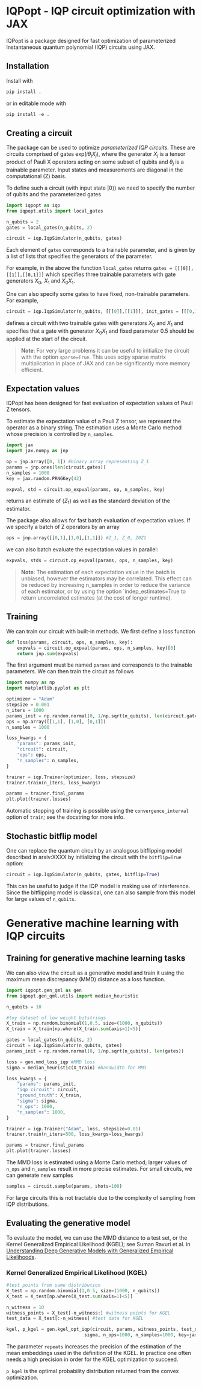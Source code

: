 # IQPopt - IQP circuit optimization with JAX
IQPopt is a package designed for fast optimization of parameterized Instantaneous quantum polynomial (IQP) circuits 
using JAX. 

## Installation

Install with

```python
pip install .
```

or in editable mode with 
```python
pip install -e .
```

## Creating a circuit

The package can be used to optimize *parameterized IQP circuits*. These are circuits comprised of gates 
$\text{exp}(i\theta_j X_j)$, where the generator $X_j$ is a tensor product of Pauli X operators acting on some subset of qubits 
and $\theta_j$ is a trainable parameter. Input states and measurements are diagonal in the computational (Z) basis.

To define such a circuit (with input state $\vert 0 \rangle$) we need to specify the number of qubits and the parameterized gates 

```python
import iqpopt as iqp
from iqpopt.utils import local_gates

n_qubits = 2
gates = local_gates(n_qubits, 2) 

circuit = iqp.IqpSimulator(n_qubits, gates)
```

Each element of `gates` corresponds to a trainable parameter, and is given by a list of lists
that specifies the generators of the parameter. 

For example, in the above the function
`local_gates` returns `gates = [[[0]],[[1]],[[0,1]]]` which specifies three trainable parameters with gate generators
$X_0$, $X_1$ and $X_0X_1$. 

One can also specify some gates to have fixed, non-trainable parameters. For example,


[//]: # (The gate list )

[//]: # ()
[//]: # (```python)

[//]: # (gates = [[[0],[1]], [[0,1]]])

[//]: # (```)

[//]: # ()
[//]: # (assigns the *same* trainable parameter to the generators $X_0$, $X_1$ and a second trainable parameter)

[//]: # (to the generator $X_0X_1$. )

[//]: # ()
[//]: # (Non-trainable gates can be specified by the optional arguments `init_gates` and `init_coefs`. For example,)

```python
circuit = iqp.IqpSimulator(n_qubits, [[[0]],[[1]]], init_gates = [[[0,1]]], init_coefs=[0.5])
```
defines a circuit with two trainable gates with generators $X_0$ and $X_1$ and specifies that a gate with generator $X_0X_1$ and fixed parameter 0.5 should be applied at the start of the circuit. 

> **Note**: For very large problems it can be useful to initialize the circuit with the option `sparse=True`. 
> This uses scipy sparse matrix multiplication in place of JAX and can be significantly more memory efficient.


## Expectation values
IQPopt has been designed for fast evaluation of expectation values of Pauli Z tensors.

To estimate the expectation value of a Pauli Z tensor, we represent the operator as a binary string. The estimation
uses a Monte Carlo method whose precision is controlled by `n_samples`. 

```python
import jax
import jax.numpy as jnp

op = jnp.array([0, 1]) #binary array representing Z_1
params = jnp.ones(len(circuit.gates))
n_samples = 1000
key = jax.random.PRNGKey(42)

expval, std = circuit.op_expval(params, op, n_samples, key)
```
returns an estimate of $\langle Z_1 \rangle$ as well as the standard deviation of the estimator.

The package also allows for fast batch evaluation of expectation values. If we specify a batch of Z 
operators by an array

```python
ops = jnp.array([[0,1],[1,0],[1,1]]) #Z_1, Z_0, Z0Z1
```
we can also batch evaluate the expectation values in parallel:
```python
expvals, stds = circuit.op_expval(params, ops, n_samples, key)
```

> **Note**: The estimation of each expectation value in the batch is unbiased, however the estimators may be correlated.
> This effect can be reduced by increasing n_samples in order to reduce the variance of each estimator, or by 
> using the option `indep_estimates=True to return uncorrelated estimates (at the cost of longer runtime).


## Training

We can train our circuit with built-in methods. We first define a loss function
```python
def loss(params, circuit, ops, n_samples, key):
    expvals = circuit.op_expval(params, ops, n_samples, key)[0]
    return jnp.sum(expvals)
```

The first argument must be named `params` and corresponds to the trainable
parameters. We can then train the circuit as follows

```python
import numpy as np
import matplotlib.pyplot as plt

optimizer = "Adam" 
stepsize = 0.001
n_iters = 1000
params_init = np.random.normal(0, 1/np.sqrt(n_qubits), len(circuit.gates))
ops = np.array([[1,1], [1,0], [0,1]])
n_samples = 1000

loss_kwargs = {
    "params": params_init,
    "circuit": circuit,
    "ops": ops,
    "n_samples": n_samples,
}

trainer = iqp.Trainer(optimizer, loss, stepsize)
trainer.train(n_iters, loss_kwargs)

params = trainer.final_params
plt.plot(trainer.losses)
```

Automatic stopping of training is possible using the `convergence_interval` option of `train`; see the docstring for more info. 

## Stochastic bitflip model
One can replace the quantum circuit by an analogous bitflipping model described in arxiv:XXXX by initializing the circuit 
with the `bitflip=True` option:

```python
circuit = iqp.IqpSimulator(n_qubits, gates, bitflip=True)
```
This can be useful to judge if the IQP model is making use of interference. Since the bitflipping model is classical, one can also 
sample from this model for large values of `n_qubits`.

# Generative machine learning with IQP circuits
## Training for generative machine learning tasks
We can also view the circuit as a generative model and train it using the maximum mean discrepancy (MMD) distance as a loss function.
```python
import iqpopt.gen_qml as gen
from iqpopt.gen_qml.utils import median_heuristic

n_qubits = 10

#toy dataset of low weight bitstrings
X_train = np.random.binomial(1,0.5, size=(1000, n_qubits))
X_train = X_train[np.where(X_train.sum(axis=1)<5)]

gates = local_gates(n_qubits, 2)
circuit = iqp.IqpSimulator(n_qubits, gates)
params_init = np.random.normal(0, 1/np.sqrt(n_qubits), len(gates))

loss = gen.mmd_loss_iqp #MMD loss
sigma = median_heuristic(X_train) #bandwidth for MMD

loss_kwargs = {
    "params": params_init,
    "iqp_circuit": circuit,
    "ground_truth": X_train,
    "sigma": sigma,
    "n_ops": 1000,
    "n_samples": 1000,
}

trainer = iqp.Trainer("Adam", loss, stepsize=0.01)
trainer.train(n_iters=500, loss_kwargs=loss_kwargs)

params = trainer.final_params
plt.plot(trainer.losses)
```
The MMD loss is estimated using a Monte Carlo method; larger values of `n_ops` and `n_samples` result in more precise 
estimates. For small circuits, we can generate new samples
```python
samples = circuit.sample(params, shots=100)
```
For large circuits this is not tractable due to the complexity of sampling from IQP distributions. 


## Evaluating the generative model

To evaluate the model, we can use the MMD distance to a test set, or the Kernel Generalized Empirical Likelihood (KGEL);
see Suman Ravuri et al. in [Understanding Deep Generative Models with Generalized Empirical Likelihoods](https://arxiv.org/abs/2306.09780).

### Kernel Generalized Empirical Likelihood (KGEL)

```python
#test points from same distribution
X_test = np.random.binomial(1,0.5, size=(1000, n_qubits))
X_test = X_test[np.where(X_test.sum(axis=1)<5)]

n_witness = 10 
witness_points = X_test[-n_witness:] #witness points for KGEL
test_data = X_test[:-n_witness] #test data for KGEL

kgel, p_kgel = gen.kgel_opt_iqp(circuit, params, witness_points, test_data, 
                             sigma, n_ops=1000, n_samples=1000, key=jax.random.PRNGKey(42))
```
The parameter `repeats` increases the precision of the estimation of the mean embeddings used in the definition
of the KGEL. In practice one often needs a high precision in order for the KGEL optimization to succeed. 

`p_kgel` is the optimal probability distribution returned from the convex optimization.
